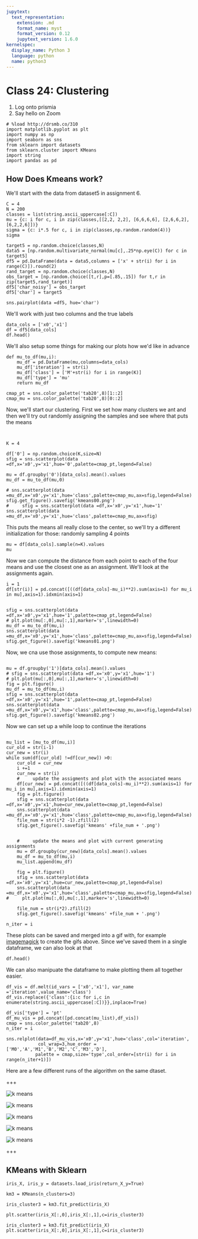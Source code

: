 ```yaml
---
jupytext:
  text_representation:
    extension: .md
    format_name: myst
    format_version: 0.12
    jupytext_version: 1.6.0
kernelspec:
  display_name: Python 3
  language: python
  name: python3
---
```


# Class 24: Clustering

1. Log onto prismia
1. Say hello on Zoom

```{code-cell} ipython3
# %load http://drsmb.co/310
import matplotlib.pyplot as plt
import numpy as np
import seaborn as sns
from sklearn import datasets
from sklearn.cluster import KMeans
import string
import pandas as pd
```

## How Does Kmeans work?


We'll start with the data from dataset5 in assignment 6.

```{code-cell} ipython3
C = 4
N = 200
classes = list(string.ascii_uppercase[:C])
mu = {c: i for c, i in zip(classes,[[2,2, 2,2], [6,6,6,6], [2,6,6,2],[6,2,2,6]])}
sigma = {c: i*.5 for c, i in zip(classes,np.random.random(4))}
sigma

target5 = np.random.choice(classes,N)
data5 = [np.random.multivariate_normal(mu[c],.25*np.eye(C)) for c in target5]
df5 = pd.DataFrame(data = data5,columns = ['x' + str(i) for i in range(C)]).round(2)
rand_target = np.random.choice(classes,N)
obs_target = [np.random.choice([t,r],p=[.85,.15]) for t,r in zip(target5,rand_target)]
df5['char_noisy'] = obs_target
df5['char'] = target5

sns.pairplot(data =df5, hue='char')
```

We'll work with just two columns and the true labels

```{code-cell} ipython3
data_cols = ['x0','x1']
df = df5[data_cols]
df.head()
```

We'll also setup some things for making our plots how we'd like in advance

```{code-cell} ipython3
def mu_to_df(mu,i):
    mu_df = pd.DataFrame(mu,columns=data_cols)
    mu_df['iteration'] = str(i)
    mu_df['class'] = ['M'+str(i) for i in range(K)]
    mu_df['type'] = 'mu'
    return mu_df

cmap_pt = sns.color_palette('tab20',8)[1::2]
cmap_mu = sns.color_palette('tab20',8)[0::2]
```

Now, we'll start our clustering.  First we set how many clusters we ant and then we'll try out randomly assigning the samples and see where that puts the means

```{code-cell} ipython3


K = 4

df['0'] = np.random.choice(K,size=N)
sfig = sns.scatterplot(data =df,x='x0',y='x1',hue='0',palette=cmap_pt,legend=False)

mu = df.groupby('0')[data_cols].mean().values
mu_df = mu_to_df(mu,0)

# sns.scatterplot(data =mu_df,x='x0',y='x1',hue='class',palette=cmap_mu,ax=sfig,legend=False)
sfig.get_figure().savefig('kmeans00.png')
#     sfig = sns.scatterplot(data =df,x='x0',y='x1',hue='1'
sns.scatterplot(data =mu_df,x='x0',y='x1',hue='class',palette=cmap_mu,ax=sfig)
```

This puts the means all really close to the center, so we'll try a different initialization for those: randomly sampling 4 points

```{code-cell} ipython3
mu = df[data_cols].sample(n=K).values
mu
```

Now we can compute the distance from each point to each of the four means and use the closest one as an assignment. We'll look at the assignments again.

```{code-cell} ipython3
i = 1
df[str(i)] = pd.concat([((df[data_cols]-mu_i)**2).sum(axis=1) for mu_i in mu],axis=1).idxmin(axis=1)


sfig = sns.scatterplot(data =df,x='x0',y='x1',hue='1',palette=cmap_pt,legend=False)
# plt.plot(mu[:,0],mu[:,1],marker='s',linewidth=0)
mu_df = mu_to_df(mu,i)
sns.scatterplot(data =mu_df,x='x0',y='x1',hue='class',palette=cmap_mu,ax=sfig,legend=False)
sfig.get_figure().savefig('kmeans01.png')
```

Now, we cna use those assignments, to compute new means:

```{code-cell} ipython3

mu = df.groupby('1')[data_cols].mean().values
# sfig = sns.scatterplot(data =df,x='x0',y='x1',hue='1')
# plt.plot(mu[:,0],mu[:,1],marker='s',linewidth=0)
fig = plt.figure()
mu_df = mu_to_df(mu,i)
sfig = sns.scatterplot(data =df,x='x0',y='x1',hue='1',palette=cmap_pt,legend=False)
sns.scatterplot(data =mu_df,x='x0',y='x1',hue='class',palette=cmap_mu,ax=sfig,legend=False)
sfig.get_figure().savefig('kmeans02.png')
```

Now we can set up a while loop to continue the iterations

```{code-cell} ipython3

mu_list = [mu_to_df(mu,i)]
cur_old = str(i-1)
cur_new = str(i)
while sum(df[cur_old] !=df[cur_new]) >0:
    cur_old = cur_new
    i +=1
    cur_new = str(i)
    #     update the assigments and plot with the associated means
    df[cur_new] = pd.concat([((df[data_cols]-mu_i)**2).sum(axis=1) for mu_i in mu],axis=1).idxmin(axis=1)
    fig = plt.figure()
    sfig = sns.scatterplot(data =df,x='x0',y='x1',hue=cur_new,palette=cmap_pt,legend=False)
    sns.scatterplot(data =mu_df,x='x0',y='x1',hue='class',palette=cmap_mu,ax=sfig,legend=False)
    file_num = str(i*2 -1).zfill(2)
    sfig.get_figure().savefig('kmeans' +file_num + '.png')


    #     update the means and plot with current generating assignments
    mu = df.groupby(cur_new)[data_cols].mean().values
    mu_df = mu_to_df(mu,i)
    mu_list.append(mu_df)

    fig = plt.figure()
    sfig = sns.scatterplot(data =df,x='x0',y='x1',hue=cur_new,palette=cmap_pt,legend=False)
    sns.scatterplot(data =mu_df,x='x0',y='x1',hue='class',palette=cmap_mu,ax=sfig,legend=False)
#     plt.plot(mu[:,0],mu[:,1],marker='s',linewidth=0)

    file_num = str(i*2).zfill(2)
    sfig.get_figure().savefig('kmeans' +file_num + '.png')

n_iter = i
```

These plots can be saved and merged into a gif with, for example [imagemagick](https://imagemagick.org/script/download.php) to create the gifs above. Since we've saved them in a single dataframe, we can also look at that

```{code-cell} ipython3
df.head()
```

We can also manipuate the dataframe to make plotting them all together easier.

```{code-cell} ipython3
df_vis = df.melt(id_vars = ['x0','x1'], var_name ='iteration',value_name='class')
df_vis.replace({'class':{i:c for i,c in enumerate(string.ascii_uppercase[:C])}},inplace=True)

df_vis['type'] = 'pt'
df_mu_vis = pd.concat([pd.concat(mu_list),df_vis])
cmap = sns.color_palette('tab20',8)
n_iter = i

sns.relplot(data=df_mu_vis,x='x0',y='x1',hue='class',col='iteration',
            col_wrap=3,hue_order = ['M0','A','M1','B','M2','C','M3','D'],
           palette = cmap,size='type',col_order=[str(i) for i in range(n_iter+1)])
```

Here are a few different runs of the algorithm on the same dtaset.

+++

![k means](img/demo_kmeans1.gif)


![k means](img/demo_kmeans2.gif)



![k means](img/demo_kmeans3.gif)


![k means](img/demo_kmeans4.gif)

![k means](img/demo_kmeans5.gif)

+++

## KMeans with Sklearn

```{code-cell} ipython3
iris_X, iris_y = datasets.load_iris(return_X_y=True)
```

```{code-cell} ipython3
km3 = KMeans(n_clusters=3)
```

```{code-cell} ipython3
iris_cluster3 = km3.fit_predict(iris_X)
```

```{code-cell} ipython3
plt.scatter(iris_X[:,0],iris_X[:,1],c=iris_cluster3)
```

```{code-cell} ipython3
iris_cluster3 = km3.fit_predict(iris_X)
plt.scatter(iris_X[:,0],iris_X[:,1],c=iris_cluster3)
```

```{code-cell} ipython3

```
